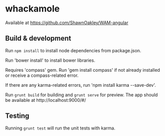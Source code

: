 # whackamole

Available at https://github.com/ShawnOakley/WAM-angular

## Build & development

Run `npm install` to install node dependencies from package.json.

Run 'bower install' to install bower libraries.

Requires 'compass' gem.  Run 'gem install compass' if not already installed or receive a compass-related error.

If there are any karma-related errors, run 'npm install karma  --save-dev'.

Run `grunt build` for building and `grunt serve` for preview.  The app should be available at http://localhost:9000/#/

## Testing

Running `grunt test` will run the unit tests with karma.
